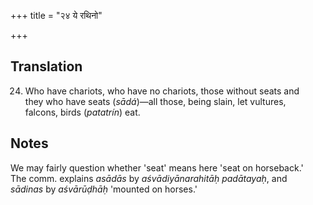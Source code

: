 +++
title = "२४ ये रथिनो"

+++
## Translation
24. Who have chariots, who have no chariots, those without seats and  
they who have seats (*sādá*)—all those, being slain, let vultures,  
falcons, birds (*patatrín*) eat.

## Notes
  
  
  
  
  
We may fairly question whether 'seat' means here 'seat on horseback.'  
The comm. explains *asādās* by *aśvādiyānarahitāḥ padātayaḥ*, and  
*sādinas* by *aśvārūḍhāḥ* 'mounted on horses.'
